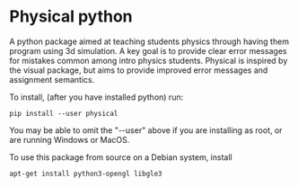 # Physical python

A python package aimed at teaching students physics through having
them program using 3d simulation. A key goal is to provide clear error
messages for mistakes common among intro physics students. Physical is
inspired by the visual package, but aims to provide improved error
messages and assignment semantics.

To install, (after you have installed python) run:

    pip install --user physical

You may be able to omit the "--user" above if you are installing as
root, or are running Windows or MacOS.

To use this package from source on a Debian system, install

    apt-get install python3-opengl libgle3
